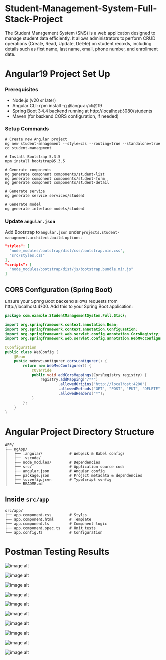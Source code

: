 # Student-Management-System-Full-Stack-Project
The Student Management System (SMS) is a web application designed to manage student data efficiently. It allows administrators to perform CRUD operations (Create, Read, Update, Delete) on student records, including details such as first name, last name, email, phone number, and enrollment date.
# Angular19 Project Set Up
### Prerequisites
  * Node.js (v20 or later)
  * Angular CLI: npm install -g @angular/cli@19
  * Spring Boot 3.4.4 backend running at http://localhost:8080/students
  * Maven (for backend CORS configuration, if needed)
### Setup Commands
```
# Create new Angular project
ng new student-management --style=css --routing=true --standalone=true
cd student-management

# Install Bootstrap 5.3.5
npm install bootstrap@5.3.5

# Generate components
ng generate component components/student-list
ng generate component components/student-form
ng generate component components/student-detail

# Generate service
ng generate service services/student

# Generate model
ng generate interface models/student
```

### Update `angular.json`
Add Bootstrap to `angular.json` under `projects.student-management.architect.build.options`:

```.json
"styles": [
  "node_modules/bootstrap/dist/css/bootstrap.min.css",
  "src/styles.css"
],
"scripts": [
  "node_modules/bootstrap/dist/js/bootstrap.bundle.min.js"
]
```
## CORS Configuration (Spring Boot)
Ensure your Spring Boot backend allows requests from http://localhost:4200. Add this to your Spring Boot application:

```.java
package com.example.StudentManagementSystem.Full.Stack;

import org.springframework.context.annotation.Bean;
import org.springframework.context.annotation.Configuration;
import org.springframework.web.servlet.config.annotation.CorsRegistry;
import org.springframework.web.servlet.config.annotation.WebMvcConfigurer;

@Configuration
public class WebConfig {
    @Bean
    public WebMvcConfigurer corsConfigurer() {
        return new WebMvcConfigurer() {
            @Override
            public void addCorsMappings(CorsRegistry registry) {
                registry.addMapping("/**")
                        .allowedOrigins("http://localhost:4200")
                        .allowedMethods("GET", "POST", "PUT", "DELETE")
                        .allowedHeaders("*");
            }
        };
    }
}
```
# Angular Project Directory Structure
```
APP/
├── ngApp/
│   ├── .angular/            # Webpack & Babel configs
│   ├── .vscode/
│   ├── node_modules/        # Dependencies
│   ├── src/                 # Application source code
│   ├── angular.json         # Angular config
│   ├── package.json         # Project metadata & dependencies
│   ├── tsconfig.json        # TypeScript config
│   └── README.md
```


## Inside `src/app`

```
src/app/
├── app.component.css        # Styles
├── app.component.html       # Template
├── app.component.ts         # Component logic
├── app.component.spec.ts    # Unit tests
└── app.config.ts            # Configuration
```



# Postman Testing Results
![image alt](https://github.com/PratikshaSolat3987/Student-Management-System-Full-Stack-Project/blob/3c48ac27d787dca36978215fa4144bc27302edd7/2025-04-20%20(6).png)


![image alt](https://github.com/PratikshaSolat3987/Student-Management-System-Full-Stack-Project/blob/231b29b2fe26677e04d47054920bacace91e68ef/2025-04-20%20(7).png)


![image alt](https://github.com/PratikshaSolat3987/Student-Management-System-Full-Stack-Project/blob/231b29b2fe26677e04d47054920bacace91e68ef/2025-04-20%20(8).png)


![image alt](https://github.com/PratikshaSolat3987/Student-Management-System-Full-Stack-Project/blob/231b29b2fe26677e04d47054920bacace91e68ef/2025-04-20%20(9).png)


![image alt](https://github.com/PratikshaSolat3987/Student-Management-System-Full-Stack-Project/blob/231b29b2fe26677e04d47054920bacace91e68ef/2025-04-20%20(10).png)


![image alt](https://github.com/PratikshaSolat3987/Student-Management-System-Full-Stack-Project/blob/231b29b2fe26677e04d47054920bacace91e68ef/2025-04-20%20(11).png)


![image alt](https://github.com/PratikshaSolat3987/Student-Management-System-Full-Stack-Project/blob/231b29b2fe26677e04d47054920bacace91e68ef/2025-04-20%20(12).png)


![image alt](https://github.com/PratikshaSolat3987/Student-Management-System-Full-Stack-Project/blob/231b29b2fe26677e04d47054920bacace91e68ef/2025-04-20%20(13).png)


![image alt](https://github.com/PratikshaSolat3987/Student-Management-System-Full-Stack-Project/blob/231b29b2fe26677e04d47054920bacace91e68ef/2025-04-20%20(14).png)


![image alt](https://github.com/PratikshaSolat3987/Student-Management-System-Full-Stack-Project/blob/231b29b2fe26677e04d47054920bacace91e68ef/2025-04-20%20(15).png)








